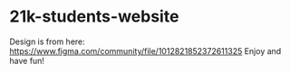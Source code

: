 # 21k-students-website
Design is from here: https://www.figma.com/community/file/1012821852372611325
Enjoy and have fun!